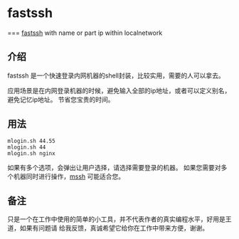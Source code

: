# fastssh
===
[fastssh](https://github.com/westfly/fastssh) with name or part ip within localnetwork

介绍
---
fastssh 是一个快速登录内网机器的shell封装，比较实用，需要的人可以拿去。

应用场景是在内网登录机器的时候，避免输入全部的ip地址，或者可以定义别名，避免记忆ip地址。
节省您宝贵的时间。

用法
---
```
mlogin.sh 44.55
mlogin.sh 44
mlogin.sh nginx
```
如果有多个选项，会弹出让用户选择，请选择需要登录的机器。
如果您需要对多个机器同时进行操作，[mssh](https://github.com/westfly/mssh) 可能适合您。

备注
---
只是一个在工作中使用的简单的小工具，并不代表作者的真实编程水平，好用是王道，如果有问题请
给我反馈，真诚希望它给你在工作中带来方便，谢谢。


